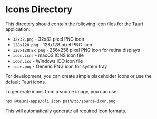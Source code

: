 # Icons Directory

This directory should contain the following icon files for the Tauri application:

- `32x32.png` - 32x32 pixel PNG icon
- `128x128.png` - 128x128 pixel PNG icon  
- `128x128@2x.png` - 256x256 pixel PNG icon for retina displays
- `icon.icns` - macOS ICNS icon file
- `icon.ico` - Windows ICO icon file
- `icon.png` - Generic PNG icon for system tray

For development, you can create simple placeholder icons or use the default Tauri icons.

To generate icons from a source image, you can use:
```bash
npx @tauri-apps/cli icon path/to/source-icon.png
```

This will automatically generate all required icon formats.